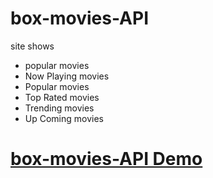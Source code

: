 # box-movies-API
 site shows 
  - popular movies
  - Now Playing movies
  - Popular movies
  - Top Rated movies
  - Trending movies
  - Up Coming movies
  
 <h1>
 <a href="http://box-movies-api.epizy.com/" target="_blank" >box-movies-API Demo</a>
 </h1>
